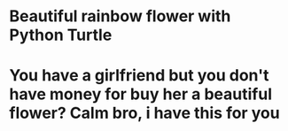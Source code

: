 # Beautiful rainbow flower with Python Turtle
# You have a girlfriend but you don't have money for buy her a beautiful flower? Calm bro, i have this for you
